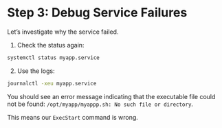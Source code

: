 # Step 3: Debug Service Failures

Let’s investigate why the service failed.

1. Check the status again:

```bash
systemctl status myapp.service
```

2. Use the logs:

```bash
journalctl -xeu myapp.service
```

You should see an error message indicating that the executable file could not be found: `/opt/myapp/myappp.sh: No such file or directory`.

This means our `ExecStart` command is wrong.